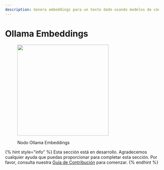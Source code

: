 ```yaml
---
description: Genera embeddings para un texto dado usando modelos de código abierto en Ollama.
---
```


# Ollama Embeddings

<figure><img src="../../../.gitbook/assets/image (11) (1) (1) (1).png" alt="" width="299"><figcaption><p>Nodo Ollama Embeddings</p></figcaption></figure>

{% hint style="info" %}
Esta sección está en desarrollo. Agradecemos cualquier ayuda que puedas proporcionar para completar esta sección. Por favor, consulta nuestra [Guía de Contribución](../../../contributing/) para comenzar.
{% endhint %}
